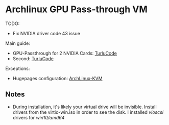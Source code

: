 # Archlinux GPU Pass-through VM

TODO:

  - Fix NVIDIA driver code 43 issue

Main guide: 
  - GPU-Passthrough for 2 NVIDIA Cards: [TurluCode](http://turlucode.com/qemu-kvm-on-arch-linux-guide/)
  - Second: [TurluCode](http://turlucode.com/qemu-kvm-installing-windows-10-client/)
  
Exceptions:
  - Hugepages configuration: [ArchLinux-KVM](https://wiki.archlinux.org/index.php/KVM)


## Notes


  - During installation, it's likely your virtual drive will be invisible. Install drivers from the virtio-win.iso in order to see the disk. I installed *vioscsi* drivers for *win10/amd64*
